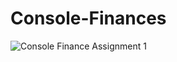 # Console-Finances

![Console Finance Assignment 1](https://github.com/Musaadedibu/Console-Finances/assets/156269089/f7271f6d-4f49-4f0f-ad7c-d88f3b90cf00)

